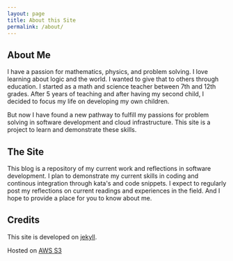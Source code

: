 ```yaml
---
layout: page
title: About this Site
permalink: /about/
---
```


## About Me ##

​I have a passion for mathematics, physics, and problem solving. I love learning about logic and the world. I wanted to give that to others through education. I started as a math and science teacher between 7th and 12th grades. After 5 years of teaching and after having my second child, I decided to focus my life on developing my own children.

But now I have found a new pathway to fulfill my passions for problem solving in software development and cloud infrastructure. This site is a project to learn and demonstrate these skills.

## The Site ##

This blog is a repository of my current work and reflections in software development. I plan to demonstrate my current skills in coding and continous integration through kata's and code snippets. I expect to regularly post my reflections on current readings and experiences in the field. And I hope to provide a place for you to know about me.

## Credits ##

This site is developed on [jekyll](https://jekyllrb.com/).

Hosted on [AWS S3](404.html)
